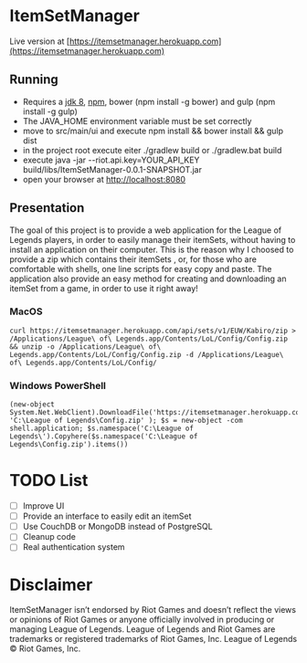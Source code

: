 # ItemSetManager

Live version at [https://itemsetmanager.herokuapp.com](https://itemsetmanager.herokuapp.com) 

## Running

* Requires a [jdk 8](http://www.oracle.com/technetwork/java/javase/downloads/jdk8-downloads-2133151.html), [npm](https://nodejs.org/), bower (npm install -g bower) and gulp (npm install -g gulp)  
* The JAVA_HOME environment variable must be set correctly
* move to src/main/ui and execute npm install && bower install && gulp dist
* in the project root execute eiter ./gradlew build or ./gradlew.bat build
* execute java -jar --riot.api.key=YOUR_API_KEY build/libs/ItemSetManager-0.0.1-SNAPSHOT.jar
* open your browser at [http://localhost:8080](http://localhost:8080)

## Presentation

The goal of this project is to provide a web application for the League of Legends players, in order to easily manage their itemSets, without having to install an application on their computer. This is the reason why I choosed to provide a zip which contains their itemSets , or, for those who are comfortable with shells, one line scripts for easy copy and paste.
The application also provide an easy method for creating and downloading an itemSet from a game, in order to use it right away!

### MacOS
```Shell
curl https://itemsetmanager.herokuapp.com/api/sets/v1/EUW/Kabiro/zip > /Applications/League\ of\ Legends.app/Contents/LoL/Config/Config.zip && unzip -o /Applications/League\ of\ Legends.app/Contents/LoL/Config/Config.zip -d /Applications/League\ of\ Legends.app/Contents/LoL/Config/
```

### Windows PowerShell
```Shell
(new-object System.Net.WebClient).DownloadFile('https://itemsetmanager.herokuapp.com/api/sets/v1/EUW/Kabiro/zip', 'C:\League of Legends\Config.zip' ); $s = new-object -com shell.application; $s.namespace('C:\League of Legends\').Copyhere($s.namespace('C:\League of Legends\Config.zip').items())
``` 

# TODO List
* [ ] Improve UI
* [ ] Provide an interface to easily edit an itemSet
* [ ] Use CouchDB or MongoDB instead of PostgreSQL
* [ ] Cleanup code
* [ ] Real authentication system

# Disclaimer
ItemSetManager isn’t endorsed by Riot Games and doesn’t reflect the views or opinions of Riot Games or anyone officially involved in producing or managing League of Legends. League of Legends and Riot Games are trademarks or registered trademarks of Riot Games, Inc. League of Legends © Riot Games, Inc.
